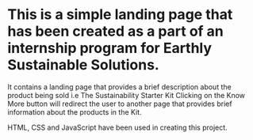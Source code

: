 # This is a simple landing page that has been created as a part of an internship program for Earthly Sustainable Solutions.
It contains a landing page that provides a brief description about the product being sold i.e The Sustainability Starter Kit
Clicking on the Know More button will redirect the user to another page that provides  brief information about the products in the Kit.

HTML, CSS and JavaScript have been used in creating this project.
